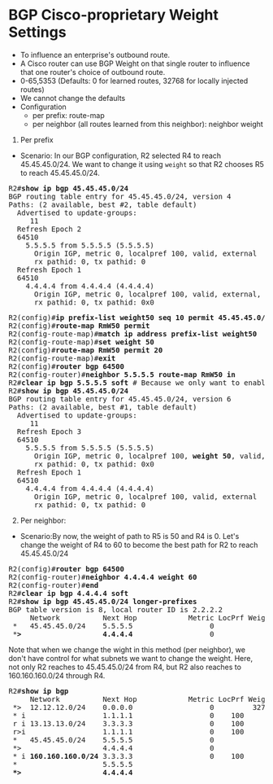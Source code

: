 # BGP Cisco-proprietary Weight Settings
* To influence an enterprise's outbound route.
* A Cisco router can use BGP Weight on that single router to influence that one router's
choice of outbound route. 
* 0-65,5353 (Defaults: 0 for learned routes, 32768 for locally injected routes)
* We cannot change the defaults
* Configuration
  * per prefix: route-map
  * per neighbor (all routes learned from this neighbor): neighbor weight

1. Per prefix
* Scenario: In our BGP configuration, R2 selected R4 to reach 45.45.45.0/24.
We want to change it using `weight` so that R2 chooses R5 to reach 45.45.45.0/24.

<pre>
R2#<b>show ip bgp 45.45.45.0/24</b>
BGP routing table entry for 45.45.45.0/24, version 4
Paths: (2 available, best #2, table default)
  Advertised to update-groups:
     11        
  Refresh Epoch 2
  64510
    5.5.5.5 from 5.5.5.5 (5.5.5.5)
      Origin IGP, metric 0, localpref 100, valid, external
      rx pathid: 0, tx pathid: 0
  Refresh Epoch 1
  64510
    4.4.4.4 from 4.4.4.4 (4.4.4.4)
      Origin IGP, metric 0, localpref 100, valid, external, <b>best</b>
      rx pathid: 0, tx pathid: 0x0
</pre>
<pre>
R2(config)#<b>ip prefix-list weight50 seq 10 permit 45.45.45.0/24</b>
R2(config)#<b>route-map RmW50 permit</b>
R2(config-route-map)#<b>match ip address prefix-list weight50</b>
R2(config-route-map)#<b>set weight 50</b>
R2(config)#<b>route-map RmW50 permit 20</b>
R2(config-route-map)#<b>exit</b>
R2(config)#<b>router bgp 64500</b>
R2(config-router)#<b>neighbor 5.5.5.5 route-map RmW50 in</b>
R2#<b>clear ip bgp 5.5.5.5 soft</b> # Because we only want to enable the weight of the incoming update from R5
R2#<b>show ip bgp 45.45.45.0/24</b>
BGP routing table entry for 45.45.45.0/24, version 6
Paths: (2 available, best #1, table default)
  Advertised to update-groups:
     11        
  Refresh Epoch 3
  64510
    5.5.5.5 from 5.5.5.5 (5.5.5.5)
      Origin IGP, metric 0, localpref 100, <b>weight 50</b>, valid, external, <b>best</b>
      rx pathid: 0, tx pathid: 0x0
  Refresh Epoch 1
  64510
    4.4.4.4 from 4.4.4.4 (4.4.4.4)
      Origin IGP, metric 0, localpref 100, valid, external
      rx pathid: 0, tx pathid: 0
</pre>
2. Per neighbor:
* Scenario:By now, the weight of path to R5 is 50 and R4 is 0. Let's change the 
weight of R4 to 60 to become the best path for R2 to reach 45.45.45.0/24
<pre>
R2(config)#<b>router bgp 64500</b> 
R2(config-router)#<b>neighbor 4.4.4.4 weight 60</b> 
R2(config-router)#<b>end</b> 
R2#<b>clear ip bgp 4.4.4.4 soft</b> 
R2#<b>show ip bgp 45.45.45.0/24 longer-prefixes</b> 
BGP table version is 8, local router ID is 2.2.2.2
     Network          Next Hop            Metric LocPrf Weight Path
 *   45.45.45.0/24    5.5.5.5                  0            <b>50</b> 64510 i
 *<b>></b>                   <b>4.4.4.4</b>                  0            <b>60</b> 64510 i
</pre>
Note that when we change the wight in this method (per neighbor), we don't have control
for what subnets we want to change the weight. Here, not only R2 reaches to 45.45.45.0/24
from R4, but R2 also reaches to 160.160.160.0/24 through R4.
<pre>
R2#<b>show ip bgp</b>
     Network          Next Hop            Metric LocPrf Weight Path
 *>  12.12.12.0/24    0.0.0.0                  0         32768 i
 * i                  1.1.1.1                  0    100      0 i
 r i 13.13.13.0/24    3.3.3.3                  0    100      0 i
 r>i                  1.1.1.1                  0    100      0 i
 *   45.45.45.0/24    5.5.5.5                  0            50 64510 i
 *>                   4.4.4.4                  0            60 64510 i
 * i <b>160.160.160.0/24</b> 3.3.3.3                  0    100      0 64520 ?
 *                    5.5.5.5                                0 64510 64520 ?
<b> *>                   4.4.4.4                               60 64510 64520 ?</b></pre>

